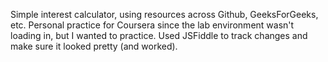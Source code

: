 Simple interest calculator, using resources across Github, GeeksForGeeks, etc.
Personal practice for Coursera since the lab environment wasn't loading in, but I wanted to practice.
Used JSFiddle to track changes and make sure it looked pretty (and worked).
